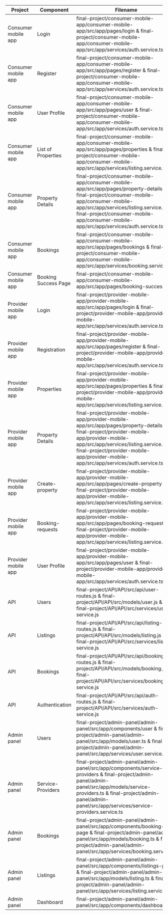 | Project             	| Component            	| Filename                                                                                                                                                                                                                                                                  	|
|---------------------	|----------------------	|---------------------------------------------------------------------------------------------------------------------------------------------------------------------------------------------------------------------------------------------------------------------------	|
| Consumer mobile app 	| Login                	| final-project/consumer-mobile-app/consumer-mobile-app/src/app/pages/login & final-project/consumer-mobile-app/consumer-mobile-app/src/app/services/auth.service.ts                                                                                                        	|
| Consumer mobile app 	| Register             	| final-project/consumer-mobile-app/consumer-mobile-app/src/app/pages/register & final-project/consumer-mobile-app/consumer-mobile-app/src/app/services/auth.service.ts                                                                                                     	|
| Consumer mobile app 	| User Profile         	| final-project/consumer-mobile-app/consumer-mobile-app/src/app/pages/user & final-project/consumer-mobile-app/consumer-mobile-app/src/app/services/auth.service.ts                                                                                                         	|
| Consumer mobile app 	| List of Properties   	| final-project/consumer-mobile-app/consumer-mobile-app/src/app/pages/properties & final-project/consumer-mobile-app/consumer-mobile-app/src/app/services/listing.service.ts                                                                                                	|
| Consumer mobile app 	| Property Details     	| final-project/consumer-mobile-app/consumer-mobile-app/src/app/pages/property-details & final-project/consumer-mobile-app/consumer-mobile-app/src/app/services/listing.service.ts & final-project/consumer-mobile-app/consumer-mobile-app/src/app/services/auth.service.ts 	|
| Consumer mobile app 	| Bookings             	| final-project/consumer-mobile-app/consumer-mobile-app/src/app/pages/bookings & final-project/consumer-mobile-app/consumer-mobile-app/src/app/services/booking.service.ts                                                                                                  	|
| Consumer mobile app 	| Booking Success Page 	| final-project/consumer-mobile-app/consumer-mobile-app/src/app/pages/booking-success                                                                                                                                                                                       	|
| Provider mobile app 	| Login                	| final-project/provider-mobile-app/provider-mobile-app/src/app/pages/login & final-project/provider-mobile-app/provider-mobile-app/src/app/services/auth.service.ts                                                                                                        	|
| Provider mobile app 	| Registration         	| final-project/provider-mobile-app/provider-mobile-app/src/app/pages/register & final-project/provider-mobile-app/provider-mobile-app/src/app/services/auth.service.ts                                                                                                     	|
| Provider mobile app 	| Properties           	| final-project/provider-mobile-app/provider-mobile-app/src/app/pages/properties & final-project/provider-mobile-app/provider-mobile-app/src/app/services/listing.service.ts                                                                                                	|
| Provider mobile app 	| Property Details     	| final-project/provider-mobile-app/provider-mobile-app/src/app/pages/property-details & final-project/provider-mobile-app/provider-mobile-app/src/app/services/listing.service.ts & final-project/provider-mobile-app/provider-mobile-app/src/app/services/auth.service.ts 	|
| Provider mobile app 	| Create-property      	| final-project/provider-mobile-app/provider-mobile-app/src/app/pages/create-property & final-project/provider-mobile-app/provider-mobile-app/src/app/services/listing.service.ts                                                                                           	|
| Provider mobile app 	| Booking-requests     	| final-project/provider-mobile-app/provider-mobile-app/src/app/pages/booking-requests & final-project/provider-mobile-app/provider-mobile-app/src/app/services/listing.service.ts                                                                                          	|
| Provider mobile app 	| User Profile         	| final-project/provider-mobile-app/provider-mobile-app/src/app/pages/user & final-project/provider-mobile-app/provider-mobile-app/src/app/services/auth.service.ts                                                                                                         	|
| API                 	| Users                	| final-project/API/API/src/api/user-routes.js & final-project/API/API/src/models/user.js & final-project/API/API/src/services/user-service.js                                                                                                                              	|
| API                 	| Listings             	| final-project/API/API/src/api/listing-routes.js & final-project/API/API/src/models/listing.js & final-project/API/API/src/services/listing-service.js                                                                                                                     	|
| API                 	| Bookings             	| final-project/API/API/src/api/booking-routes.js & final-project/API/API/src/models/booking.js & final-project/API/API/src/services/booking-service.js                                                                                                                     	|
| API                 	| Authentication       	| final-project/API/API/src/api/auth-routes.js & final-project/API/API/src/services/auth-service.js                                                                                                                                                                         	|
| Admin panel         	| Users                	| final-project/admin-panel/admin-panel/src/app/components/user & final-project/admin-panel/admin-panel/src/app/models/user.ts & final-project/admin-panel/admin-panel/src/app/services/user.service.ts                                                                     	|
| Admin panel         	| Service-Providers    	| final-project/admin-panel/admin-panel/src/app/components/service-providers & final-project/admin-panel/admin-panel/src/app/models/service-providers.ts & final-project/admin-panel/admin-panel/src/app/services/service-providers.service.ts                              	|
| Admin panel         	| Bookings             	| final-project/admin-panel/admin-panel/src/app/components/booking-page & final-project/admin-panel/admin-panel/src/app/models/booking.ts & final-project/admin-panel/admin-panel/src/app/services/booking.service.ts                                                       	|
| Admin panel         	| Listings             	| final-project/admin-panel/admin-panel/src/app/components/listings-page & final-project/admin-panel/admin-panel/src/app/models/listing.ts & final-project/admin-panel/admin-panel/src/app/services/listing.service.ts                                                      	|
| Admin panel         	| Dashboard            	| final-project/admin-panel/admin-panel/src/app/components/dashboard                                                                                                                                                                                                        	|

